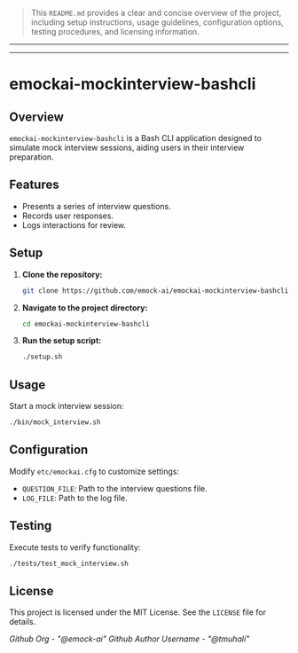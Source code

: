 > This `README.md` provides a clear and concise overview of the project, including setup instructions, usage guidelines, configuration options, testing procedures, and licensing information. 
---
---
# emockai-mockinterview-bashcli

## Overview

`emockai-mockinterview-bashcli` is a Bash CLI application designed to simulate mock interview sessions, aiding users in their interview preparation.

## Features

- Presents a series of interview questions.
- Records user responses.
- Logs interactions for review.

## Setup

1. **Clone the repository:**

   ```bash
   git clone https://github.com/emock-ai/emockai-mockinterview-bashcli.git
   ```

2. **Navigate to the project directory:**

   ```bash
   cd emockai-mockinterview-bashcli
   ```

3. **Run the setup script:**

   ```bash
   ./setup.sh
   ```

## Usage

Start a mock interview session:

```bash
./bin/mock_interview.sh
```

## Configuration

Modify `etc/emockai.cfg` to customize settings:

- `QUESTION_FILE`: Path to the interview questions file.
- `LOG_FILE`: Path to the log file.

## Testing

Execute tests to verify functionality:

```bash
./tests/test_mock_interview.sh
```

## License

This project is licensed under the MIT License. See the `LICENSE` file for details.

*Github Org  - "@emock-ai"*
*Github Author Username - "@tmuhali"*

